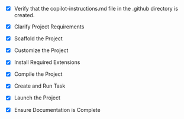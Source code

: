<!-- Use this file to provide workspace-specific custom instructions to Copilot. For more details, visit https://code.visualstudio.com/docs/copilot/copilot-customization#_use-a-githubcopilotinstructionsmd-file -->

- [x] Verify that the copilot-instructions.md file in the .github directory is created.

- [x] Clarify Project Requirements
<!-- React project for "toastdo" - a minimal, cozy to-do app with dark/light themes, kaomoji reactions, keyboard shortcuts, local storage persistence, and built-in lofi music player -->

- [x] Scaffold the Project
<!-- React project scaffolded using Vite with template react -->

- [x] Customize the Project
<!-- Implemented toastdo app with all requested features: dark/light themes, kaomoji reactions, keyboard shortcuts, local storage, and lofi music player -->

- [x] Install Required Extensions
<!-- No extensions needed for this React project -->

- [x] Compile the Project
<!-- Project built successfully with no errors -->

- [x] Create and Run Task
<!-- Development server task created and running on http://localhost:5173/ -->

- [x] Launch the Project
<!-- Development server launched and running at http://localhost:5173/ -->

- [x] Ensure Documentation is Complete
<!-- README.md updated with complete project information and copilot-instructions.md exists -->
